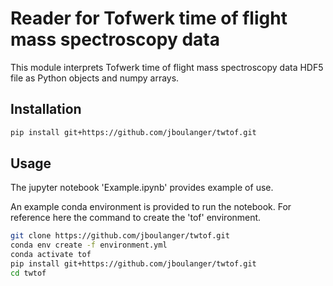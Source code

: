 # Reader for Tofwerk time of flight mass spectroscopy data

This module interprets Tofwerk time of flight mass spectroscopy data HDF5 file as Python objects and numpy arrays.

## Installation
```bash
pip install git+https://github.com/jboulanger/twtof.git
```

## Usage

The jupyter notebook 'Example.ipynb' provides example of use. 

An example conda environment is provided to run the notebook. For reference here the command to create the 'tof' environment.
```bash
git clone https://github.com/jboulanger/twtof.git
conda env create -f environment.yml
conda activate tof
pip install git+https://github.com/jboulanger/twtof.git
cd twtof
```


